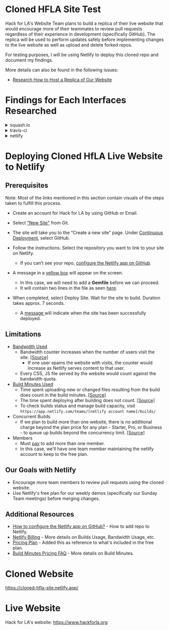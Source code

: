 # Cloned HFLA Site Test

Hack for LA's Website Team plans to build a replica of their live website that would encourage more of their teammates to review pull requests regardless of their experience in development (specifically GitHub). The replica will be used to perform updates safely before implementing changes to the live website as well as upload and delete forked repos.

For testing purposes, I will be using Netlify to deploy this cloned repo and document my findings.

More details can also be found in the following issues:
- [Research How to Host a Replica of Our Website](https://github.com/hackforla/website/issues/2014)

# Findings for Each Interfaces Researched

<details> <summary> squash.io </summary>

- Steps I took to Test and Research:
   - Created an account.
   - Selected “New Deployment.”
- Testing:
   - Tested the hfla/website forked to my repo and this is the result.
![image](https://user-images.githubusercontent.com/38295612/129712832-83b572cf-c586-4b6e-a327-5ba2bf122c25.png)
   - Decided to test with a clone of the Guide Pages Prototype.
- Results:
   - squash.io provides a time limit in how long the deployment will run before it expires.
   - Test did not succeed as seen in the logs below.

![image](https://user-images.githubusercontent.com/38295612/129712957-d60b57d6-ed70-40d0-9cba-917f14e919e1.png)

![image](https://user-images.githubusercontent.com/38295612/129712988-5ba17873-8526-446c-9662-7560d8f495eb.png)

- FYI:
   - The free version of this website allows 30 hours/month of deployment.
       - Once the 30 hours expire, it will take a month to reset.

</details> 

<details> <summary> travis-ci </summary>

- Steps I took to Test and Research:
    - Created an account.
    - Added a `.travis.yml` file to my prototype's repository to tell Travis CI what to do.
- Testing:
  - Tested the hfla/website forked to my repo and a couple of prototypes. All resulted in this:
![image](https://user-images.githubusercontent.com/38295612/129713418-07959668-61e0-42cb-b556-0647c9728a68.png)
  - I added a .travis.yml file to my prototypes (excluding the hfla/website as I was cautious about doing so even though it's in my repo), and pushed to my github repo. 
  - Results:
     - No progress. 
     - Researched why it was the case and found these links from the Travis-CI community [here](https://travis-ci.community/t/no-builds-for-this-repository-and-no-requests-for-a-travis-ci-org-organization-repo/11443) and [here](https://travis-ci.community/t/no-builds-for-this-repository/151/3) as well as the [Jekyll’s Docs on Travis-CI](https://jekyllrb.com/docs/continuous-integration/travis-ci/). 
     - Still didn’t get the help needed, so I moved on to the next option (netlify).

</details> 

<details> <summary> netlify </summary>

- Must have a netlify account.
- Select “New Site from Git”
- Under Continuous Deployment, select the repository you want to deploy.
- Testing:
   - Tested with a clone of the Guide Pages Prototype.
   - Setting up was straightforward. Must have a Gemfile to have a working build. Was able to migrate jekyll site to netlify with this [link](https://www.netlify.com/blog/2017/05/11/migrating-your-jekyll-site-to-netlify/).
- Results:
   - Total deploy time: 20s.
   - Succeeded in deploying the cloned website [here](https://pages-clone-test.netlify.app/).
   - _One does not simply deploy a cloned website without encountering bugs, however..._
   - Stylings were missing as seen below. 
![image](https://user-images.githubusercontent.com/38295612/129714705-6663511d-ec7b-48ac-a516-340a5e00c820.png)
   - The links to the cloned guide pages lead to an error page. 
![image](https://user-images.githubusercontent.com/38295612/129714792-05eaf8f6-e2f3-4114-bfe3-1e6f8c1b7213.png)
   - To navigate to the working links of the individual guide pages, must delete  /pages-clone-test/ in https://pages-clone-test.netlify.app/pages-clone-test/github-issues. Example: https://pages-clone-test.netlify.app/github-issues
   - Is it feasible?
       - So far, no. Unless we find out how to deploy a clone without the errors mentioned above.
       - However, I would like to know our team's thoughts on this to see we could work through the errors.


</details> 

# Deploying Cloned HfLA Live Website to Netlify

## Prerequisites
Note: Most of the links mentioned in this section contain visuals of the steps taken to fulfill this process.

- Create an account for Hack for LA by using GitHub or Email.
- Select ["New Site"](https://user-images.githubusercontent.com/38295612/132080562-7f51bcd0-f0d1-4485-a07b-86e80b1f2245.png) from Git. 
- The site will take you to the “Create a new site” page. Under [Continuous Deployment](https://user-images.githubusercontent.com/38295612/132077771-d0a05dd1-6f86-4bba-8bc3-754a84587a3a.png), select GitHub.


- Follow the instructions. Select the repository you want to link to your site on Netlify. 
   - If you can’t see your repo, [configure the Netlify app on GitHub](https://github.com/apps/netlify/installations/new).

- A message in a [yellow box](https://user-images.githubusercontent.com/38295612/132077797-f690335d-776c-4895-8554-27f3019107c0.png) will appear on the screen. 
    - In this case, we will need to add a **Gemfile** before we can proceed. 
    - It will contain two lines in the file as seen [here](https://user-images.githubusercontent.com/38295612/132078081-75a48466-6efa-4b0d-a563-fb366a08019c.png).

- When completed, select Deploy Site. Wait for the site to build. Duration takes approx. 7 seconds. 
    - A [message ](https://user-images.githubusercontent.com/38295612/132077858-682cc38e-df1e-412d-a0fa-51d8f667a98c.png)will indicate when the site has been successfully deployed.


## Limitations

- [Bandwidth Used](https://docs.netlify.com/accounts-and-billing/billing/#bandwidth-usage) 
   - Bandwidth counter increases when the number of users visit the site. [[Source]](https://answers.netlify.com/t/what-does-actually-count-in-bandwidth/28605/4)
      - If one user spams the website with visits, the counter would increase as Netlify serves content to that user.
   - Every CSS, JS file served by the website would count against the bandwidth quota.
- [Build Minutes Used](https://docs.netlify.com/accounts-and-billing/billing/#builds-usage)
    - Time spent uploading new or changed files resulting from the build does count in the build minutes. [[Source]](https://answers.netlify.com/t/what-does-consitute-build-time/3889/8)
    - The time spent deploying after building does not count. [[Source]](https://answers.netlify.com/t/what-does-consitute-build-time/3889/3)
    - To check builds status and manage build capacity, visit `https://app.netlify.com/teams/[netlify account name]/builds/`
- Concurrent Builds
    - If we plan to build more than one website, there is no additional charge beyond the plan price for any plan - Starter, Pro, or Business - to queue up builds beyond the concurrency limit. [[Source]](https://answers.netlify.com/t/how-do-concurrent-builds-work/20086/2)
- Members
  - Must [pay](https://user-images.githubusercontent.com/38295612/132078598-594d697f-32f4-4504-b0b7-65a466fca2e2.png) to add more than one member. 
  - In this case, we'll have one team member maintaining the netlify account to keep to the free plan.

## Our Goals with Netlify
- Encourage more team members to review pull requests using the cloned website.
- Use Netlify's free plan for our weekly demos (specifically our Sunday Team meetings) before merging changes.

## Additional Resources
- [How to configure the Netlify app on GitHub?](https://github.com/apps/netlify/installations/new) - How to add repo to Netlify.
- [Netlify Billing](https://docs.netlify.com/accounts-and-billing/billing/) - More details on Builds Usage, Bandwidth Usage, etc.
- [Pricing Plan](https://www.netlify.com/pricing/) - Added this as reference to what's included in the free plan.
- [Build Minutes Pricing FAQ](https://www.netlify.com/pricing/faq/) - More details on Build Minutes.


# Cloned Website
https://cloned-hfla-site.netlify.app/

# Live Website

Hack for LA's website: https://www.hackforla.org
